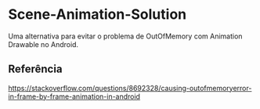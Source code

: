 # Scene-Animation-Solution
Uma alternativa para evitar o problema de OutOfMemory com Animation Drawable no Android.
## Referência
https://stackoverflow.com/questions/8692328/causing-outofmemoryerror-in-frame-by-frame-animation-in-android
